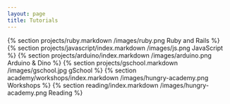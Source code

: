 ```yaml
---
layout: page
title: Tutorials
---
```


{% section projects/ruby.markdown /images/ruby.png Ruby and Rails %}
{% section projects/javascript/index.markdown /images/js.png JavaScript %}
{% section projects/arduino/index.markdown /images/arduino.png Arduino & Dino %}
{% section projects/gschool.markdown /images/gschool.jpg gSchool %}
{% section academy/workshops/index.markdown /images/hungry-academy.png Workshops %}
{% section reading/index.markdown /images/hungry-academy.png Reading %}

